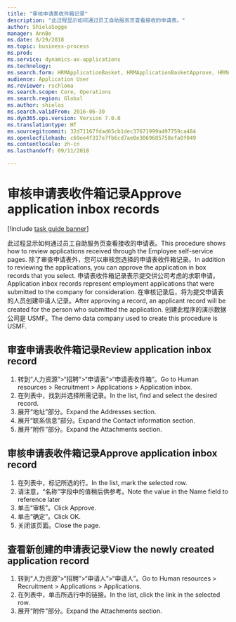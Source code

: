 ```yaml
--- 
title: "审核申请表收件箱记录"
description: "此过程显示如何通过员工自助服务页查看接收的申请表。"
author: ShielaSogge
manager: AnnBe
ms.date: 8/29/2018
ms.topic: business-process
ms.prod: 
ms.service: dynamics-ax-applications
ms.technology: 
ms.search.form: HRMApplicationBasket, HRMApplicationBasketApprove, HRMApplication
audience: Application User
ms.reviewer: rschloma
ms.search.scope: Core, Operations
ms.search.region: Global
ms.author: shielas
ms.search.validFrom: 2016-06-30
ms.dyn365.ops.version: Version 7.0.0
ms.translationtype: HT
ms.sourcegitcommit: 32d71167fdad65cb1dec37671999a497759ca484
ms.openlocfilehash: c69ee4f317e7fb6cd7ae0e3069685758efa0f049
ms.contentlocale: zh-cn
ms.lasthandoff: 09/11/2018

---
```

# <a name="approve-application-inbox-records"></a><span data-ttu-id="03212-103">审核申请表收件箱记录</span><span class="sxs-lookup"><span data-stu-id="03212-103">Approve application inbox records</span></span>

[!include [task guide banner](../../includes/task-guide-banner.md)]

<span data-ttu-id="03212-104">此过程显示如何通过员工自助服务页查看接收的申请表。</span><span class="sxs-lookup"><span data-stu-id="03212-104">This procedure shows how to review applications received through the Employee self-service pages.</span></span> <span data-ttu-id="03212-105">除了审查申请表外，您可以审核您选择的申请表收件箱记录。</span><span class="sxs-lookup"><span data-stu-id="03212-105">In addition to reviewing the applications, you can approve the application in box records that you select.</span></span> <span data-ttu-id="03212-106">申请表收件箱记录表示提交供公司考虑的求职申请。</span><span class="sxs-lookup"><span data-stu-id="03212-106">Application inbox records represent employment applications that were submitted to the company for consideration.</span></span> <span data-ttu-id="03212-107">在审核记录后，将为提交申请表的人员创建申请人记录。</span><span class="sxs-lookup"><span data-stu-id="03212-107">After approving a record, an applicant record will be created for the person who submitted the application.</span></span> <span data-ttu-id="03212-108">创建此程序的演示数据公司是 USMF。</span><span class="sxs-lookup"><span data-stu-id="03212-108">The demo data company used to create this procedure is USMF.</span></span>


## <a name="review-application-inbox-record"></a><span data-ttu-id="03212-109">审查申请表收件箱记录</span><span class="sxs-lookup"><span data-stu-id="03212-109">Review application inbox record</span></span>
1. <span data-ttu-id="03212-110">转到“人力资源”>“招聘”>“申请表”>“申请表收件箱”。</span><span class="sxs-lookup"><span data-stu-id="03212-110">Go to Human resources > Recruitment > Applications > Application inbox.</span></span>
2. <span data-ttu-id="03212-111">在列表中，找到并选择所需记录。</span><span class="sxs-lookup"><span data-stu-id="03212-111">In the list, find and select the desired record.</span></span>
3. <span data-ttu-id="03212-112">展开“地址”部分。</span><span class="sxs-lookup"><span data-stu-id="03212-112">Expand the Addresses section.</span></span>
4. <span data-ttu-id="03212-113">展开“联系信息”部分。</span><span class="sxs-lookup"><span data-stu-id="03212-113">Expand the Contact information section.</span></span>
5. <span data-ttu-id="03212-114">展开“附件”部分。</span><span class="sxs-lookup"><span data-stu-id="03212-114">Expand the Attachments section.</span></span>

## <a name="approve-application-inbox-record"></a><span data-ttu-id="03212-115">审核申请表收件箱记录</span><span class="sxs-lookup"><span data-stu-id="03212-115">Approve application inbox record</span></span>
1. <span data-ttu-id="03212-116">在列表中，标记所选的行。</span><span class="sxs-lookup"><span data-stu-id="03212-116">In the list, mark the selected row.</span></span>
2. <span data-ttu-id="03212-117">请注意，“名称”字段中的值稍后供参考。</span><span class="sxs-lookup"><span data-stu-id="03212-117">Note the value in the Name field to reference later</span></span>
3. <span data-ttu-id="03212-118">单击“审核”。</span><span class="sxs-lookup"><span data-stu-id="03212-118">Click Approve.</span></span>
4. <span data-ttu-id="03212-119">单击“确定”。</span><span class="sxs-lookup"><span data-stu-id="03212-119">Click OK.</span></span>
5. <span data-ttu-id="03212-120">关闭该页面。</span><span class="sxs-lookup"><span data-stu-id="03212-120">Close the page.</span></span>

## <a name="view-the-newly-created-application-record"></a><span data-ttu-id="03212-121">查看新创建的申请表记录</span><span class="sxs-lookup"><span data-stu-id="03212-121">View the newly created application record</span></span>
1. <span data-ttu-id="03212-122">转到“人力资源”>“招聘”>“申请人”>“申请人”。</span><span class="sxs-lookup"><span data-stu-id="03212-122">Go to Human resources > Recruitment > Applications > Applications.</span></span>
2. <span data-ttu-id="03212-123">在列表中，单击所选行中的链接。</span><span class="sxs-lookup"><span data-stu-id="03212-123">In the list, click the link in the selected row.</span></span>
3. <span data-ttu-id="03212-124">展开“附件”部分。</span><span class="sxs-lookup"><span data-stu-id="03212-124">Expand the Attachments section.</span></span>


